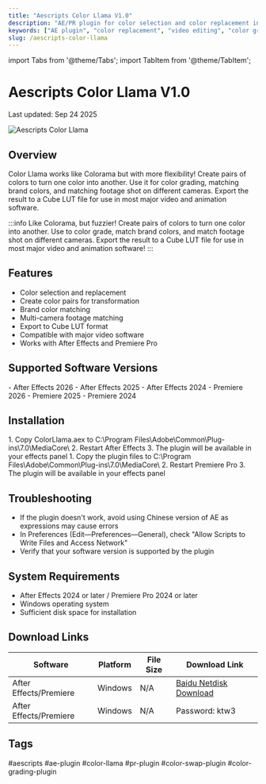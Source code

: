 ```yaml
---
title: "Aescripts Color Llama V1.0"
description: "AE/PR plugin for color selection and color replacement in videos. Create color pairs to transform one color into another, similar to Colorama but with more flexibility."
keywords: ["AE plugin", "color replacement", "video editing", "color grading", "Pr plugin", "color swapping", "video color correction"]
slug: /aescripts-color-llama
---
```


import Tabs from '@theme/Tabs';
import TabItem from '@theme/TabItem';

# Aescripts Color Llama V1.0

<time className="post-meta">Last updated: Sep 24 2025</time>

<div style={{textAlign: 'center', margin: '2rem 0'}}>
  <img src="https://www.gfxcamp.com/wp-content/uploads/2025/09/Color-Llama.jpg" alt="Aescripts Color Llama" style={{maxWidth: '600px', height: 'auto'}} />
</div>

## Overview

Color Llama works like Colorama but with more flexibility! Create pairs of colors to turn one color into another. Use it for color grading, matching brand colors, and matching footage shot on different cameras. Export the result to a Cube LUT file for use in most major video and animation software.

:::info
Like Colorama, but fuzzier! Create pairs of colors to turn one color into another. Use to color grade, match brand colors, and match footage shot on different cameras. Export the result to a Cube LUT file for use in most major video and animation software!
:::

## Features

- Color selection and replacement
- Create color pairs for transformation
- Brand color matching
- Multi-camera footage matching
- Export to Cube LUT format
- Compatible with major video software
- Works with After Effects and Premiere Pro

## Supported Software Versions

<Tabs>
<TabItem value="ae" label="After Effects">
- After Effects 2026
- After Effects 2025
- After Effects 2024
</TabItem>
<TabItem value="pr" label="Premiere Pro">
- Premiere 2026
- Premiere 2025
- Premiere 2024
</TabItem>
</Tabs>

## Installation

<Tabs>
<TabItem value="ae" label="After Effects">
  1. Copy ColorLlama.aex to C:\Program Files\Adobe\Common\Plug-ins\7.0\MediaCore\
  2. Restart After Effects
  3. The plugin will be available in your effects panel
</TabItem>
<TabItem value="pr" label="Premiere Pro">
  1. Copy the plugin files to C:\Program Files\Adobe\Common\Plug-ins\7.0\MediaCore\
  2. Restart Premiere Pro
  3. The plugin will be available in your effects panel
</TabItem>
</Tabs>

## Troubleshooting

- If the plugin doesn't work, avoid using Chinese version of AE as expressions may cause errors
- In Preferences (Edit—Preferences—General), check "Allow Scripts to Write Files and Access Network"
- Verify that your software version is supported by the plugin

## System Requirements

- After Effects 2024 or later / Premiere Pro 2024 or later
- Windows operating system
- Sufficient disk space for installation

## Download Links

| Software | Platform | File Size | Download Link |
|----------|----------|-----------|---------------|
| After Effects/Premiere | Windows | N/A | [Baidu Netdisk Download](https://pan.baidu.com/s/1cpi2GzJk805667ik0LiAEw?pwd=ktw3) |
| After Effects/Premiere | Windows | N/A | Password: ktw3 |

## Tags

#aescripts #ae-plugin #color-llama #pr-plugin #color-swap-plugin #color-grading-plugin

